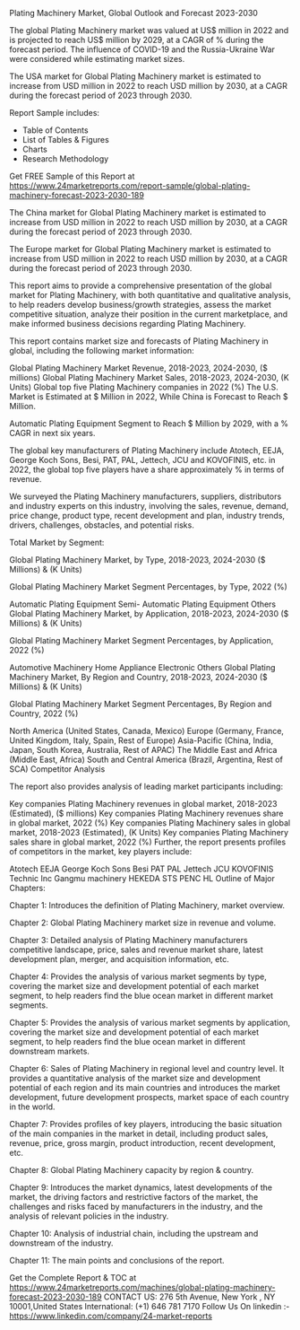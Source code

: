 Plating Machinery Market, Global Outlook and Forecast 2023-2030

The global Plating Machinery market was valued at US$ million in 2022 and is projected to reach US$ million by 2029, at a CAGR of % during the forecast period. The influence of COVID-19 and the Russia-Ukraine War were considered while estimating market sizes.

The USA market for Global Plating Machinery market is estimated to increase from USD million in 2022 to reach USD million by 2030, at a CAGR during the forecast period of 2023 through 2030.

Report Sample includes:
- Table of Contents
- List of Tables & Figures
- Charts
- Research Methodology

Get FREE Sample of this Report at https://www.24marketreports.com/report-sample/global-plating-machinery-forecast-2023-2030-189

The China market for Global Plating Machinery market is estimated to increase from USD million in 2022 to reach USD million by 2030, at a CAGR during the forecast period of 2023 through 2030.

The Europe market for Global Plating Machinery market is estimated to increase from USD million in 2022 to reach USD million by 2030, at a CAGR during the forecast period of 2023 through 2030.

This report aims to provide a comprehensive presentation of the global market for Plating Machinery, with both quantitative and qualitative analysis, to help readers develop business/growth strategies, assess the market competitive situation, analyze their position in the current marketplace, and make informed business decisions regarding Plating Machinery.

This report contains market size and forecasts of Plating Machinery in global, including the following market information:

Global Plating Machinery Market Revenue, 2018-2023, 2024-2030, ($ millions)
Global Plating Machinery Market Sales, 2018-2023, 2024-2030, (K Units)
Global top five Plating Machinery companies in 2022 (%)
The U.S. Market is Estimated at $ Million in 2022, While China is Forecast to Reach $ Million.

Automatic Plating Equipment Segment to Reach $ Million by 2029, with a % CAGR in next six years.

The global key manufacturers of Plating Machinery include Atotech, EEJA, George Koch Sons, Besi, PAT, PAL, Jettech, JCU and KOVOFINIS, etc. in 2022, the global top five players have a share approximately % in terms of revenue.

We surveyed the Plating Machinery manufacturers, suppliers, distributors and industry experts on this industry, involving the sales, revenue, demand, price change, product type, recent development and plan, industry trends, drivers, challenges, obstacles, and potential risks.

Total Market by Segment:

Global Plating Machinery Market, by Type, 2018-2023, 2024-2030 ($ Millions) & (K Units)

Global Plating Machinery Market Segment Percentages, by Type, 2022 (%)

Automatic Plating Equipment
Semi- Automatic Plating Equipment
Others
Global Plating Machinery Market, by Application, 2018-2023, 2024-2030 ($ Millions) & (K Units)

Global Plating Machinery Market Segment Percentages, by Application, 2022 (%)

Automotive
Machinery
Home Appliance
Electronic
Others
Global Plating Machinery Market, By Region and Country, 2018-2023, 2024-2030 ($ Millions) & (K Units)

Global Plating Machinery Market Segment Percentages, By Region and Country, 2022 (%)

North America (United States, Canada, Mexico)
Europe (Germany, France, United Kingdom, Italy, Spain, Rest of Europe)
Asia-Pacific (China, India, Japan, South Korea, Australia, Rest of APAC)
The Middle East and Africa (Middle East, Africa)
South and Central America (Brazil, Argentina, Rest of SCA)
Competitor Analysis

The report also provides analysis of leading market participants including:

Key companies Plating Machinery revenues in global market, 2018-2023 (Estimated), ($ millions)
Key companies Plating Machinery revenues share in global market, 2022 (%)
Key companies Plating Machinery sales in global market, 2018-2023 (Estimated), (K Units)
Key companies Plating Machinery sales share in global market, 2022 (%)
Further, the report presents profiles of competitors in the market, key players include:

Atotech
EEJA
George Koch Sons
Besi
PAT
PAL
Jettech
JCU
KOVOFINIS
Technic Inc
Gangmu machinery
HEKEDA
STS
PENC
HL
Outline of Major Chapters:

Chapter 1: Introduces the definition of Plating Machinery, market overview.

Chapter 2: Global Plating Machinery market size in revenue and volume.

Chapter 3: Detailed analysis of Plating Machinery manufacturers competitive landscape, price, sales and revenue market share, latest development plan, merger, and acquisition information, etc.

Chapter 4: Provides the analysis of various market segments by type, covering the market size and development potential of each market segment, to help readers find the blue ocean market in different market segments.

Chapter 5: Provides the analysis of various market segments by application, covering the market size and development potential of each market segment, to help readers find the blue ocean market in different downstream markets.

Chapter 6: Sales of Plating Machinery in regional level and country level. It provides a quantitative analysis of the market size and development potential of each region and its main countries and introduces the market development, future development prospects, market space of each country in the world.

Chapter 7: Provides profiles of key players, introducing the basic situation of the main companies in the market in detail, including product sales, revenue, price, gross margin, product introduction, recent development, etc.

Chapter 8: Global Plating Machinery capacity by region & country.

Chapter 9: Introduces the market dynamics, latest developments of the market, the driving factors and restrictive factors of the market, the challenges and risks faced by manufacturers in the industry, and the analysis of relevant policies in the industry.

Chapter 10: Analysis of industrial chain, including the upstream and downstream of the industry.

Chapter 11: The main points and conclusions of the report.

Get the Complete Report & TOC at https://www.24marketreports.com/machines/global-plating-machinery-forecast-2023-2030-189
CONTACT US:
276 5th Avenue, New York , NY 10001,United States
International: (+1) 646 781 7170
Follow Us On linkedin :- https://www.linkedin.com/company/24-market-reports

